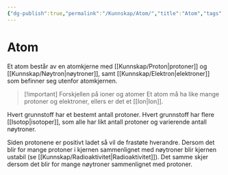 ```yaml
---
{"dg-publish":true,"permalink":"/Kunnskap/Atom/","title":"Atom","tags":["naturfag","fysikk"]}
---
```



# Atom
Et atom består av en atomkjerne med [[Kunnskap/Proton\|protoner]] og [[Kunnskap/Nøytron\|nøytroner]], samt [[Kunnskap/Elektron\|elektroner]] som befinner seg utenfor atomkjernen.

>[!important] Forskjellen på ioner og atomer
Et atom må ha like mange protoner og elektroner, ellers er det et [[Ion\|Ion]].

Hvert grunnstoff har et bestemt antall protoner. Hvert grunnstoff har flere [[Isotop\|isotoper]], som alle har likt antall protoner og varierende antall nøytroner.

Siden protonene er positivt ladet så vil de frastøte hverandre. Dersom det blir for mange protoner i kjernen sammenlignet med nøytroner blir kjernen ustabil (se [[Kunnskap/Radioaktivitet\|Radioaktivitet]]). Det samme skjer dersom det blir for mange nøytroner sammenlignet med protoner.
